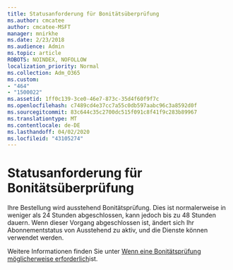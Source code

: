 ```yaml
---
title: Statusanforderung für Bonitätsüberprüfung
ms.author: cmcatee
author: cmcatee-MSFT
manager: mnirkhe
ms.date: 2/23/2018
ms.audience: Admin
ms.topic: article
ROBOTS: NOINDEX, NOFOLLOW
localization_priority: Normal
ms.collection: Adm_O365
ms.custom:
- "464"
- "1500022"
ms.assetid: 1ff0c139-3ce0-46e7-873c-35d4f60f9f7c
ms.openlocfilehash: c7489cd4e37cc7a55c0db597aabc96c3a8592d0f
ms.sourcegitcommit: 83c644c35c2700dc515f091c8f41f9c283b89967
ms.translationtype: MT
ms.contentlocale: de-DE
ms.lasthandoff: 04/02/2020
ms.locfileid: "43105274"
---
```

# <a name="credit-check-status-request"></a>Statusanforderung für Bonitätsüberprüfung

Ihre Bestellung wird ausstehend Bonitätsprüfung. Dies ist normalerweise in weniger als 24 Stunden abgeschlossen, kann jedoch bis zu 48 Stunden dauern. Wenn dieser Vorgang abgeschlossen ist, ändert sich Ihr Abonnementstatus von Ausstehend zu aktiv, und die Dienste können verwendet werden.

Weitere Informationen finden Sie unter [Wenn eine Bonitätsprüfung möglicherweise erforderlich](https://docs.microsoft.com/microsoft-365/commerce/billing-and-payments/pay-for-your-subscription?view=o365-worldwide#pay-by-invoice-check-or-eft)ist.
